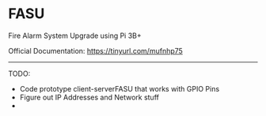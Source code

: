# FASU
Fire Alarm System Upgrade using Pi 3B+

Official Documentation: https://tinyurl.com/mufnhp75

----------------------
TODO: 
* Code prototype client-serverFASU that works with GPIO Pins
* Figure out IP Addresses and Network stuff
* 
